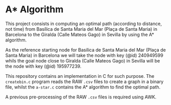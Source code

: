# A* Algorithm

This project consists in computing an optimal path (according to distance, not time) from Basílica de Santa Maria del Mar (Plaça de Santa Maria) in Barcelona to the Giralda (Calle Mateos Gago) in Sevilla by using the A* algorithm.

As the reference starting node for Basílica de Santa Maria del Mar (Plaça de Santa Maria) in Barcelona we will take the node with key (@id) 240949599 whils the goal node close to Giralda (Calle Mateos Gago) in Sevilla will be the node with key (@id) 195977239.

This repository contains an implementation in C for such purpose. The `createbin.c` program reads the RAW `.csv` files to create a graph in a binary file, whilst the `a-star.c` contains the A* algorithm to find the optimal path.

A previous pre-processing of the RAW `.csv` files is required using AWK.
